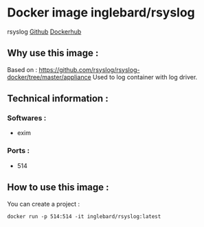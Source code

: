 # Docker image inglebard/rsyslog
rsyslog
[Github](https://github.com/Inglebard/dockerfiles/tree/rsyslog)
[Dockerhub](https://hub.docker.com/r/inglebard/rsyslog)

## Why use this image :

Based on : https://github.com/rsyslog/rsyslog-docker/tree/master/appliance
Used to log container with log driver.

## Technical information :

### Softwares :
* exim

### Ports :
* 514


## How to use this image :

You can create a project :
```
docker run -p 514:514 -it inglebard/rsyslog:latest
```
